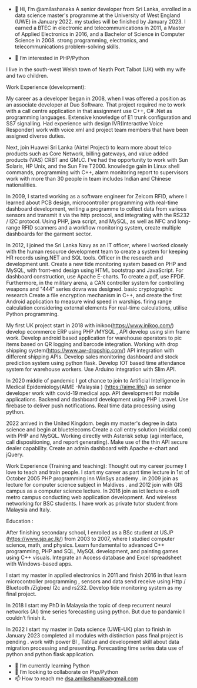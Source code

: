 - 👋 Hi, I’m @amilashanaka
A senior developer from Sri Lanka, enrolled in a data science master's programme at the University of West England (UWE) in January 2022. my studies will be finished by January 2023. I earned a BTEC in electronic and telecommunications in 2011, a Master of Applied Electronics in 2016, and a Bachelor of Science in Computer Science in 2008. strong programming, electronics, and telecommunications problem-solving skills.

- 👀 I’m interested in PHP/Python 


I live in the south-west Welsh town of Neath Port Talbot (UK) with my wife and two children.


Work Experience (development):

My career as a developer began in 2008, when I was offered a position as an associate developer at Duo Software. That project required me to work with  a call centre application in that assignment use C++, C# .Net as programming languages. Extensive knowledge of E1 trunk configuration and SS7 signalling. Had experience with design IVR(Interactive Voice Responder) work with voice xml and project team members that have been assigned diverse duties.

Next, join Huawei Sri Lanka (Airtel Project) to learn more about telco products such as Core Network, billing gateways, and value added products (VAS) CRBT and GMLC. I've had the opportunity to work with Sun Solaris, HP Unix, and the Sun Fire T2000. knowledge gain in Linux shell commands, programming with C++, alarm monitoring report to supervisors work with more than 30 people in team includes Indian and Chinese nationalities.

In 2009, I started working as a software engineer for Zelcom RFID, where I learned about PCB design, microcontroller programming with real-time dashboard development, writing a programme to collect data from various sensors and transmit it via the http protocol, and integrating with the RS232 / I2C protocol. Using PHP, java script, and MySQL, as well as NFC and long-range RFID scanners and a workflow monitoring system, create multiple dashboards for the garment sector.

In 2012, I joined the Sri Lanka Navy as an IT officer, where I worked closely with the human resource development team to create a system for keeping HR records using.NET and SQL tools. Officer in the research and development unit. Create a new tide monitoring system based on PHP and MySQL, with front-end design using HTML bootstrap and JavaScript. For dashboard construction, use Apache E-charts. To create a pdf, use FPDF. Furthermore, in the military arena, a CAN controller system for controlling weapons and "444" series dovra was designed. basic cryptographic research Create a file encryption mechanism in C++, and create the first Android application to measure wind speed in warships. firing range calculation considering external elements For real-time calculations, utilise Python programming.

My first UK project start in 2018 with inikoo(https://www.inikoo.com/) develop ecommerce  ERP using PHP /MYSQL , API develop using  slim frame work. Develop android based application for warehouse operators to pic items based on QR logging and barcode integration. Working with drop shipping system(https://www.aw-dropship.com/) API integration with different shipping APIs.  Develop sales monitoring dashboard and stock prediction system using python flask. Develop IOT based time attendance system for warehouse workers. Use Arduino integration with Slim API.

In 2020 middle of pandemic  I got chance to join to Artificial Intelligence in Medical Epidemiology(AIME -Malaysia ) (https://aime.life/) as senior developer work with covid-19 medical app. API development for mobile applications. Backend and dashboard development using PHP Laravel. Use firebase to deliver push notifications. Real time data processing using python. 


2022 arrived in the United Kingdom. begin my master's degree in data science and begin at bluetelecoms Create a call entry solution (vicidial.com) with PHP and MySQL. Working directly with Asterisk setup (agi interface, call dispositioning, and report generating). Make use of the thin API secure dealer capability. Create an admin dashboard with Apache e-chart and jQuery.

Work Experience (Training and teaching):
Thought out my career journey I love to teach and train people. I start my career as part time lecture in 1st of October 2005 PHP programming inn WinSys academy . in 2009  join  as lecture for computer science subject in Maldives . and 2012 join with GIS campus as a computer science lecture. In 2016 join as ict lecture e-soft metro campus conducting web application development. And wireless networking for BSC students. I have work as private tutor student from Malaysia and Italy.  

Education :
 
After finishing secondary school, I enrolled as a BSc student at USJP (https://www.sjp.ac.lk/) from 2003 to 2007, where I studied computer science, math, and physics. Learn fundamental to advanced C++ programming, PHP and SQL, MySQL development, and painting games using C++ visuals. Integrate an Access database and Excel spreadsheet with Windows-based apps.

I start my master in applied electronics in 2011 and finish 2016 in that learn microcontroller programming , sensors and data send receive using Http / Bluetooth /Zigbee/ I2c and rs232. Develop tide monitoring system as my final project. 

In 2018 I start my PhD in Malaysia the topic of deep recurrent neural networks (AI) time series forecasting using python. But due to pandamic I couldn’t finish it. 


In 2022 I start my master in Data science (UWE-UK) plan to finish in January 2023 completed all modules with distinction pass final project is pending . work with power BI , Tablue and development skill about data migration processing and presenting. Forecasting time series data use of python and python flask application. 




- 🌱 I’m currently learning Python 
- 💞️ I’m looking to collaborate on Php/Python 
- 📫 How to reach me  dsa.amilashanaka@gmail.com

<!---
amilashanaka/amilashanaka is a ✨ special ✨ repository because its `README.md` (this file) appears on your GitHub profile.



--->
